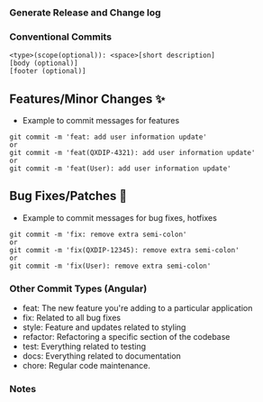 ### Generate Release and Change log

### Conventional Commits
```
<type>(scope(optional)): <space>[short description]
[body (optional)]
[footer (optional)]
```
## Features/Minor Changes ✨
- Example to commit messages for features
```
git commit -m 'feat: add user information update'
or
git commit -m 'feat(QXDIP-4321): add user information update'
or
git commit -m 'feat(User): add user information update'
```

## Bug Fixes/Patches 🐛
- Example to commit messages for bug fixes, hotfixes
```
git commit -m 'fix: remove extra semi-colon'
or
git commit -m 'fix(QXDIP-12345): remove extra semi-colon'
or
git commit -m 'fix(User): remove extra semi-colon'
```

### Other Commit Types (Angular)
- feat: The new feature you're adding to a particular application
- fix: Related to all bug fixes
- style: Feature and updates related to styling
- refactor: Refactoring a specific section of the codebase
- test: Everything related to testing
- docs: Everything related to documentation
- chore: Regular code maintenance. 

### Notes


